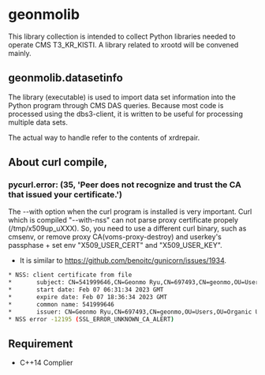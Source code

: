# geonmolib
This library collection is intended to collect Python libraries needed to operate CMS T3\_KR\_KISTI. A library related to xrootd will be convened
mainly.

## geonmolib.datasetinfo
The library (executable) is used to import data set information into the Python program through CMS DAS queries. Because most code is processed using
the dbs3-client, it is written to be useful for processing multiple data sets.

The actual way to handle refer to the contents of xrdrepair.

## About curl compile, 
### pycurl.error: (35, 'Peer does not recognize and trust the CA that issued your certificate.')
The --with option when the curl program is installed is very important. 
Curl which is compiled "--with-nss" can not parse proxy certificate propely (/tmp/x509up\_uXXX).
So, you need to use a different curl binary, such as cmsenv, 
or remove proxy CA(voms-proxy-destroy) and userkey's passphase + set env "X509\_USER\_CERT" and "X509\_USER\_KEY".
* It is similar to https://github.com/benoitc/gunicorn/issues/1934.


```bash
* NSS: client certificate from file
*       subject: CN=541999646,CN=Geonmo Ryu,CN=697493,CN=geonmo,OU=Users,OU=Organic Units,DC=cern,DC=ch
*       start date: Feb 07 06:31:34 2023 GMT
*       expire date: Feb 07 18:36:34 2023 GMT
*       common name: 541999646
*       issuer: CN=Geonmo Ryu,CN=697493,CN=geonmo,OU=Users,OU=Organic Units,DC=cern,DC=ch
* NSS error -12195 (SSL_ERROR_UNKNOWN_CA_ALERT)
```
  
## Requirement
* C++14 Complier
